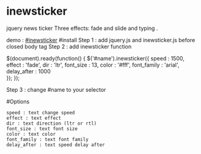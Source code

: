 inewsticker
===========
jquery news ticker Three effects: fade and slide and typing .

demo : [#inewsticker](http://www.ijquery.ir/demo.php?page=effects/inewsticker)
#install
Step 1 : add jquery.js and inewsticker.js before closed body tag
Step 2 : add inewsticker function

$(document).ready(function() {
    $('#name').inewsticker({
		speed       : 1500,
		effect      : 'fade',
		dir         : 'ltr',
		font_size   : 13,
		color       : '#fff',
		font_family : 'arial',
		delay_after : 1000		
	});
});
            

Step 3 : change #name to your selector

#Options

    speed : text change speed
    effect : text effect
    dir : text direction (ltr or rtl)
    font_size : text font size
    color : text color
    font_family : text font family
    delay_after : text speed delay after

